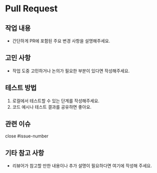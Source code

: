 # Pull Request

## 작업 내용
- 간단하게 PR에 포함된 주요 변경 사항을 설명해주세요.

## 고민 사항
- 작업 도중 고민하거나 논의가 필요한 부분이 있다면 작성해주세요.

## 테스트 방법
1. 로컬에서 테스트할 수 있는 단계를 작성해주세요.
2. 코드 예시나 테스트 결과를 공유하면 좋아요.

## 관련 이슈
close #issue-number

## 기타 참고 사항
- 리뷰어가 참고할 만한 내용이나 추가 설명이 필요하다면 여기에 작성해 주세요.
